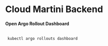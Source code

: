 # Cloud Martini Backend


#### Open Argo Rollout Dashboard
```bash

 kubectl argo rollouts dashboard

```




